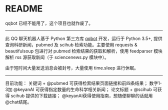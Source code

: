 # README

qqbot 已经不能用了，这个项目也就作废了。

___

此 QQ 聊天机器人基于 Python 第三方库 [qqbot](https://github.com/pandolia/qqbot) 开发，运行于 Python 3.5+, 提供查询科研新闻，pubmed 及 scihub 检索功能。主要使用 requests & beautifulsoup 包进行对 pubmed 检索结果的获取和解析，使用 feedparser 模块解析 rss 源获取新闻（于 sciencenews.py 模块中）。

由于短时间大量发送消息会被封号，大量使用 time.sleep 进行休眠。

---

目前功能：
关键词 + @pubmed 可获得检索结果页面链接和前四条结果；
数字1-3加 @keyanAI 可获得指定数量的生命科学相关新闻；
论文标题 + @scihub 可获得 scihub 提供的下载链接；
@keyanAI获得使用指南，想随便聊聊的话就用@chat结尾。
